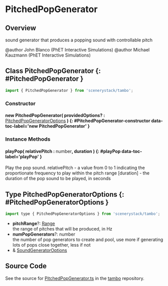 # PitchedPopGenerator

## Overview

sound generator that produces a popping sound with controllable pitch

@author John Blanco (PhET Interactive Simulations)
@author Michael Kauzmann (PhET Interactive Simulations)

## Class PitchedPopGenerator {: #PitchedPopGenerator }


```js
import { PitchedPopGenerator } from 'scenerystack/tambo';
```
### Constructor

#### new PitchedPopGenerator( providedOptions? : <span style="font-weight: 400;">[PitchedPopGeneratorOptions](../tambo/PitchedPopGenerator.md#PitchedPopGeneratorOptions)</span> ) {: #PitchedPopGenerator-constructor data-toc-label='new PitchedPopGenerator' }

### Instance Methods

#### playPop( relativePitch : <span style="font-weight: 400;"><span style="color: hsla(calc(var(--md-hue) + 180deg),80%,40%,1);">number</span></span>, duration ) {: #playPop data-toc-label='playPop' }

Play the pop sound.
relativePitch - a value from 0 to 1 indicating the proportionate frequency to play within the pitch range
   [duration] - the duration of the pop sound to be played, in seconds



## Type PitchedPopGeneratorOptions {: #PitchedPopGeneratorOptions }


```js
import type { PitchedPopGeneratorOptions } from 'scenerystack/tambo';
```


- **pitchRange**?: [Range](../dot/Range.md)
<br>  the range of pitches that will be produced, in Hz
- **numPopGenerators**?: <span style="color: hsla(calc(var(--md-hue) + 180deg),80%,40%,1);">number</span>
<br>  the number of pop generators to create and pool, use more if generating lots of pops close together, less if not
- &amp; [SoundGeneratorOptions](../tambo/SoundGenerator.md#SoundGeneratorOptions)




## Source Code

See the source for [PitchedPopGenerator.ts](https://github.com/phetsims/tambo/blob/main/js/sound-generators/PitchedPopGenerator.ts) in the [tambo](https://github.com/phetsims/tambo) repository.
